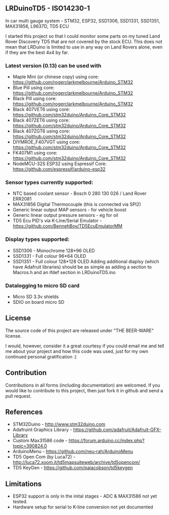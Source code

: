 ## LRDuinoTD5 - ISO14230-1
In car multi gauge system -  STM32, ESP32, SSD1306, SSD1331, SSD1351, MAX31856, L9637D, TD5 ECU

I started this project so that I could monitor some parts on my tuned Land Rover Discovery TD5 that are not covered by the stock ECU.  This does not mean that LRDuino is limited to use in any way on Land Rovers alone, even if they are the best 4x4 by far.

### Latest version (0.13) can be used with
* Maple Mini (or chinese copy) using core: https://github.com/rogerclarkmelbourne/Arduino_STM32
* Blue Pill using core: https://github.com/rogerclarkmelbourne/Arduino_STM32
* Black Pill  using core: https://github.com/rogerclarkmelbourne/Arduino_STM32
* Black 407VET6 using core: https://github.com/stm32duino/Arduino_Core_STM32
* Black 407ZET6 using core: https://github.com/stm32duino/Arduino_Core_STM32
* Black 407ZGT6 using core: https://github.com/stm32duino/Arduino_Core_STM32
* DIYMROE_F407VGT using core: https://github.com/stm32duino/Arduino_Core_STM32
* FK407M1 using core: https://github.com/stm32duino/Arduino_Core_STM32
* NodeMCU-32S ESP32 using Espressif Core: https://github.com/espressif/arduino-esp32

### Sensor types currently supported:  
* NTC based coolant sensor - Bosch 0 280 130 026 / Land Rover ERR2081  
* MAX31856 Digital Thermocouple  (this is connected via SPI2)
* Generic linear output MAP sensors - for vehicle boost
* Generic linear output pressure sensors - eg for oil
* TD5 Ecu PID's via K-Line/Serial Emulator - https://github.com/BennehBoy/TD5EcuEmulatorMM

### Display types supported:
* SSD1306 - Monochrome 128*96 OLED
* SSD1331 - Full colour 96*64 OLED
* SSD1351 - Full colour 128*128 OLED
Adding additional diaplsy (which have Adafruit libraries) should be as simple as adding a section to Macros.h and an ifdef section in LRDuinoTD5.ino

### Datalogging to micro SD card
* Micro SD 3.3v shields
* SDIO on board micro SD

## License

The source code of this project are released under "THE BEER-WARE" license.

I would, however, consider it a great courtesy if you could email me and tell me about your project and how this code was used, just for my own continued personal gratification :)

## Contribution

Contributions in all forms (including documentation) are welcomed. If you would like to contribute to this project, then just fork it in github and send a pull request.

## References

* STM32Duino - http://www.stm32duino.com
* Adafruint Graphics Library - https://github.com/adafruit/Adafruit-GFX-Library
* Custom Max31586 code - https://forum.arduino.cc/index.php?topic=390824.0
* ArduinoMenu - https://github.com/neu-rah/ArduinoMenu
* TD5 Open Com (by Luca72) - http://luca72.xoom.it/td5mapsuiteweb/archive/td5opencom/
* TD5 KeyGen - https://github.com/pajacobson/td5keygen

## Limitations

* ESP32 support is only in the inital stages - ADC & MAX31586 not yet tested.
* Hardware setup for serial to K-line conversion not yet documented